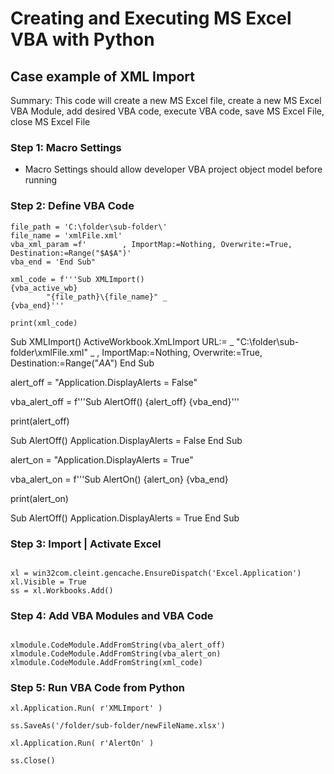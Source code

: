 # Creating and Executing MS Excel VBA with Python
## Case example of XML Import

Summary: This code will create a new MS Excel file, create a new MS Excel VBA Module, add desired VBA code, 
execute VBA code, save MS Excel File, close MS Excel File

### Step 1: Macro Settings
- Macro Settings should allow developer VBA project object model before running

### Step 2: Define VBA Code
```vba_active_wb = '    ActiveWorkbook.XmlImport URL:= _'
file_path = 'C:\folder\sub-folder\'
file_name = 'xmlFile.xml'
vba_xml_param =f'        , ImportMap:=Nothing, Overwrite:=True, Destination:=Range("$A$A")'
vba_end = 'End Sub"

xml_code = f'''Sub XMLImport()
{vba_active_wb}
        "{file_path}\{file_name}" _
{vba_end}'''

print(xml_code)
```

Sub XMLImport()
    ActiveWorkbook.XmLImport URL:= _
        "C:\folder\sub-folder\xmlFile.xml" _
        , ImportMap:=Nothing, Overwrite:=True, Destination:=Range("$A$A")
End Sub


alert_off = "Application.DisplayAlerts = False"

vba_alert_off = f'''Sub AlertOff()
        {alert_off}
{vba_end}'''

print(alert_off)

Sub AlertOff()
        Application.DisplayAlerts = False
End Sub


alert_on = "Application.DisplayAlerts = True"

vba_alert_on = f'''Sub AlertOn()
        {alert_on}
{vba_end}

print(alert_on)

Sub AlertOff()
        Application.DisplayAlerts = True
End Sub


### Step 3: Import | Activate Excel
```import win32com.client

xl = win32com.cleint.gencache.EnsureDispatch('Excel.Application')
xl.Visible = True
ss = xl.Workbooks.Add()
```

### Step 4: Add VBA Modules and VBA Code
```xlmodule = ss.VBProject.VBComponents.Add(1)

xlmodule.CodeModule.AddFromString(vba_alert_off)
xlmodule.CodeModule.AddFromString(vba_alert_on)
xlmodule.CodeModule.AddFromString(xml_code)
```

### Step 5: Run VBA Code from Python
```xl.Application.Run( r'AlertOff' )
xl.Application.Run( r'XMLImport' )

ss.SaveAs('/folder/sub-folder/newFileName.xlsx')

xl.Application.Run( r'AlertOn' )

ss.Close()
```
    
